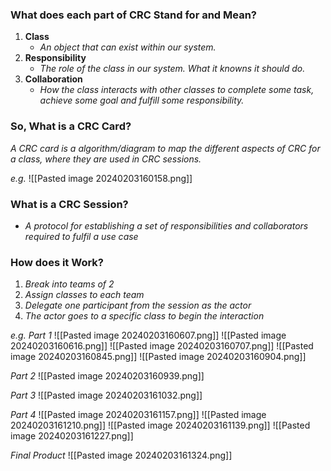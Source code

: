 
### What does each part of CRC Stand for and Mean?

1. **Class**
	- *An object that can exist within our system.*
2. **Responsibility** 
	- *The role of the class in our system. What it knowns it should do.*
3. **Collaboration**
	- *How the class interacts with other classes to complete some task, achieve some goal and fulfill some responsibility.*


### So, What is a CRC Card?

*A CRC card is a algorithm/diagram to map the different aspects of CRC for a class, where they are used in CRC sessions.*

*e.g.*
![[Pasted image 20240203160158.png]]


### What is a CRC Session?
- *A protocol for establishing a set of responsibilities and collaborators required to fulfil a use case*

### How does it Work?
1. *Break into teams of 2*
2. *Assign classes to each team*
3. *Delegate one participant from the session as the actor*
4. *The actor goes to a specific class to begin the interaction*

*e.g.*
*Part 1*
![[Pasted image 20240203160607.png]]
![[Pasted image 20240203160616.png]]
![[Pasted image 20240203160707.png]]
![[Pasted image 20240203160845.png]]
![[Pasted image 20240203160904.png]]

*Part 2*
![[Pasted image 20240203160939.png]]

*Part 3*
![[Pasted image 20240203161032.png]]

*Part 4*
![[Pasted image 20240203161157.png]]
![[Pasted image 20240203161210.png]]
![[Pasted image 20240203161139.png]]
![[Pasted image 20240203161227.png]]

*Final Product*
![[Pasted image 20240203161324.png]]

